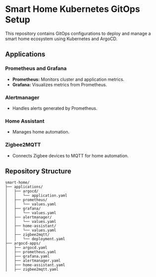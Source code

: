 # Smart Home Kubernetes GitOps Setup

This repository contains GitOps configurations to deploy and manage a smart home ecosystem using Kubernetes and ArgoCD.

## Applications

### Prometheus and Grafana
- **Prometheus:** Monitors cluster and application metrics.
- **Grafana:** Visualizes metrics from Prometheus.

### Alertmanager
- Handles alerts generated by Prometheus.

### Home Assistant
- Manages home automation.

### Zigbee2MQTT
- Connects Zigbee devices to MQTT for home automation.

## Repository Structure

```plaintext
smart-home/
├── applications/
│   ├── argocd/
│   │   └── application.yaml
│   ├── prometheus/
│   │   └── values.yaml
│   ├── grafana/
│   │   └── values.yaml
│   ├── alertmanager/
│   │   └── values.yaml
│   ├── home-assistant/
│   │   └── values.yaml
│   ├── zigbee2mqtt/
│   │   └── deployment.yaml
├── argocd-apps/
│   ├── argocd.yaml
│   ├── prometheus.yaml
│   ├── grafana.yaml
│   ├── alertmanager.yaml
│   ├── home-assistant.yaml
│   ├── zigbee2mqtt.yaml
